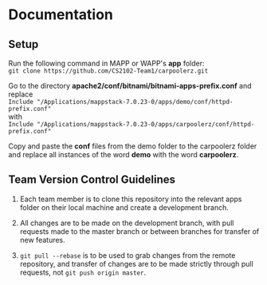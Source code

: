 # **Documentation**

## **Setup**
Run the following command in MAPP or WAPP's **app** folder: <br>
`git clone https://github.com/CS2102-Team1/carpoolerz.git`

Go to the directory **apache2/conf/bitnami/bitnami-apps-prefix.conf** and replace <br>
`Include "/Applications/mappstack-7.0.23-0/apps/demo/conf/httpd-prefix.conf"`
<br> with <br>
`Include "/Applications/mappstack-7.0.23-0/apps/carpoolerz/conf/httpd-prefix.conf"`

Copy and paste the **conf** files from the demo folder to the carpoolerz folder and replace all instances of the word **demo** with the word **carpoolerz**.

## **Team Version Control Guidelines**
1. Each team member is to clone this repository into the relevant apps folder on their local machine and create a development branch.

2. All changes are to be made on the development branch, with pull requests made to the master branch or between branches for transfer of new features.

3. `git pull --rebase` is to be used to grab changes from the remote repository, and transfer of changes are to be made strictly through pull requests, not `git push origin master`.
